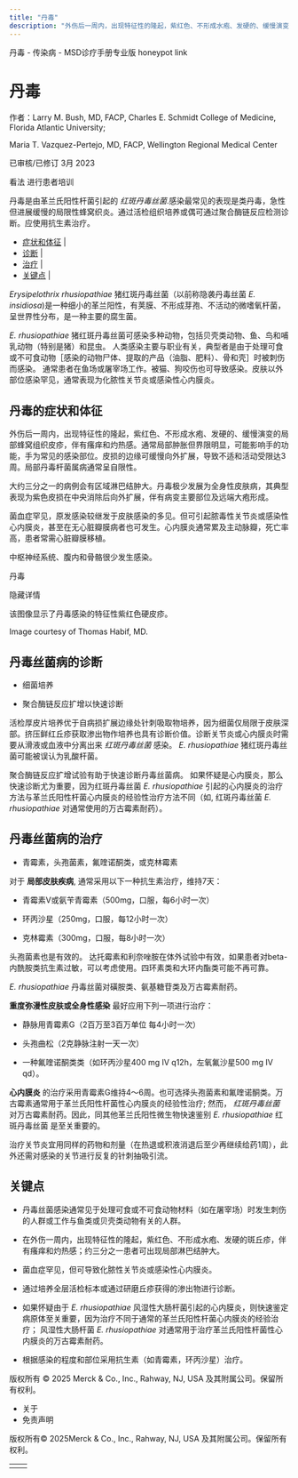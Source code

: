 ```yaml
---
title: "丹毒"
description: "外伤后一周内，出现特征性的隆起，紫红色、不形成水疱、发硬的、缓慢演变的局部蜂窝组织皮疹，伴有瘙痒和灼热感。通常局部肿胀但界限明显，可能影响手的功能，手为常见的感染部位。皮损的边缘可缓慢向外扩展，导致不适和活动受限达3周。局部丹毒杆菌属病通常呈自限性。"
---
```


﻿丹毒 \- 传染病 \- MSD诊疗手册专业版 honeypot link

# 丹毒

作者：Larry M. Bush, MD, FACP, Charles E. Schmidt College of Medicine, Florida Atlantic University;

Maria T. Vazquez-Pertejo, MD, FACP, Wellington Regional Medical Center

已审核/已修订 3月 2023

看法 进行患者培训

丹毒是由革兰氏阳性杆菌引起的 _红斑丹毒丝菌_.感染最常见的表现是类丹毒，急性但进展缓慢的局限性蜂窝织炎。通过活检组织培养或偶可通过聚合酶链反应检测诊断。应使用抗生素治疗。

- [症状和体征](#症状和体征_v1006088_zh) \|
- [诊断](#诊断_v1006094_zh) \|
- [治疗](#治疗_v1006103_zh) \|
- [关键点](#关键点_v23357838_zh) \|

_Erysipelothrix rhusiopathiae_ 猪红斑丹毒丝菌（以前称隐袭丹毒丝菌 _E. insidiosa_)是一种细小的革兰阳性，有荚膜、不形成芽孢、不活动的微嗜氧杆菌，呈世界性分布，是一种主要的腐生菌。

_E. rhusiopathiae_ 猪红斑丹毒丝菌可感染多种动物，包括贝壳类动物、鱼、鸟和哺乳动物（特别是猪）和昆虫。 人类感染主要与职业有关，典型者是由于处理可食或不可食动物［感染的动物尸体、提取的产品（油脂、肥料）、骨和壳］时被刺伤而感染。 通常患者在鱼场或屠宰场工作。被猫、狗咬伤也可导致感染。皮肤以外部位感染罕见，通常表现为化脓性关节炎或感染性心内膜炎。

## 丹毒的症状和体征

外伤后一周内，出现特征性的隆起，紫红色、不形成水疱、发硬的、缓慢演变的局部蜂窝组织皮疹，伴有瘙痒和灼热感。通常局部肿胀但界限明显，可能影响手的功能，手为常见的感染部位。皮损的边缘可缓慢向外扩展，导致不适和活动受限达3周。局部丹毒杆菌属病通常呈自限性。

大约三分之一的病例会有区域淋巴结肿大。丹毒极少发展为全身性皮肤病，其典型表现为紫色皮损在中央消除后向外扩展，伴有病变主要部位及远端大疱形成。

菌血症罕见，原发感染较继发于皮肤感染的多见。但可引起脓毒性关节炎或感染性心内膜炎，甚至在无心脏瓣膜病者也可发生。心内膜炎通常累及主动脉瓣，死亡率高，患者常需心脏瓣膜移植。

中枢神经系统、腹内和骨骼很少发生感染。

丹毒



隐藏详情

该图像显示了丹毒感染的特征性紫红色硬皮疹。

Image courtesy of Thomas Habif, MD.

## 丹毒丝菌病的诊断

- 细菌培养

- 聚合酶链反应扩增以快速诊断


活检厚皮片培养优于自病损扩展边缘处针刺吸取物培养，因为细菌仅局限于皮肤深部。挤压鲜红丘疹获取渗出物作培养也具有诊断价值。诊断关节炎或心内膜炎时需要从滑液或血液中分离出来 _红斑丹毒丝菌_ 感染。 _E. rhusiopathiae_ 猪红斑丹毒丝菌可能被误认为乳酸杆菌。

聚合酶链反应扩增试验有助于快速诊断丹毒丝菌病。 如果怀疑是心内膜炎，那么快速诊断尤为重要，因为红斑丹毒丝菌 _E. rhusiopathiae_ 引起的心内膜炎的治疗方法与革兰氏阳性杆菌心内膜炎的经验性治疗方法不同（如, 红斑丹毒丝菌 _E. rhusiopathiae_ 对通常使用的万古霉素耐药）。

## 丹毒丝菌病的治疗

- 青霉素，头孢菌素，氟喹诺酮类，或克林霉素


对于 **局部皮肤疾病**, 通常采用以下一种抗生素治疗，维持7天：

- 青霉素V或氨苄青霉素（500mg，口服，每6小时一次）

- 环丙沙星（250mg，口服，每12小时一次）

- 克林霉素（300mg，口服，每8小时一次）


头孢菌素也是有效的。 达托霉素和利奈唑胺在体外试验中有效，如果患者对beta-内酰胺类抗生素过敏，可以考虑使用。四环素类和大环内酯类可能不再可靠。

_E. rhusiopathiae_ 丹毒丝菌对磺胺类、氨基糖苷类及万古霉素耐药。

**重度弥漫性皮肤或全身性感染** 最好应用下列一项进行治疗：

- 静脉用青霉素G（2百万至3百万单位 每4小时一次）

- 头孢曲松（2克静脉注射一天一次）

- 一种氟喹诺酮类类（如环丙沙星400 mg IV q12h，左氧氟沙星500 mg IV qd）。


**心内膜炎** 的治疗采用青霉素G维持4～6周。也可选择头孢菌素和氟喹诺酮类。万古霉素通常用于革兰氏阳性杆菌性心内膜炎的经验性治疗; 然而， _红斑丹毒丝菌_ 对万古霉素耐药。因此，同其他革兰氏阳性微生物快速鉴别 _E. rhusiopathiae_ 红斑丹毒丝菌 是至关重要的。

治疗关节炎宜用同样的药物和剂量（在热退或积液消退后至少再继续给药1周），此外还需对感染的关节进行反复的针刺抽吸引流。

## 关键点

- 丹毒丝菌感染通常见于处理可食或不可食动物材料（如在屠宰场）时发生刺伤的人群或工作与鱼类或贝壳类动物有关的人群。

- 在外伤一周内，出现特征性的隆起，紫红色、不形成水疱、发硬的斑丘疹，伴有瘙痒和灼热感；约三分之一患者可出现局部淋巴结肿大。

- 菌血症罕见，但可导致化脓性关节炎或感染性心内膜炎。

- 通过培养全层活检标本或通过研磨丘疹获得的渗出物进行诊断。

- 如果怀疑由于 _E. rhusiopathiae_ 风湿性大肠杆菌引起的心内膜炎，则快速鉴定病原体至关重要，因为治疗不同于通常的革兰氏阳性杆菌心内膜炎的经验治疗； 风湿性大肠杆菌 _E. rhusiopathiae_ 对通常用于治疗革兰氏阳性杆菌性心内膜炎的万古霉素耐药。

- 根据感染的程度和部位采用抗生素（如青霉素，环丙沙星）治疗。




版权所有 © 2025
Merck & Co., Inc., Rahway, NJ, USA 及其附属公司。保留所有权利。

- 关于
- 免责声明

版权所有© 2025Merck & Co., Inc., Rahway, NJ, USA 及其附属公司。保留所有权利。

|     |     |
| --- | --- |
|  |  |